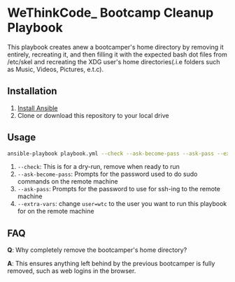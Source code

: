 # WeThinkCode_ Bootcamp Cleanup Playbook

This playbook creates anew a bootcamper's home directory by removing it entirely, recreating it, and then filling it with the expected bash dot files from /etc/skel and recreating the XDG user's home directories(.i.e folders such as Music, Videos, Pictures, e.t.c).

## Installation

 1. [Install Ansible](https://docs.ansible.com/ansible/latest/installation_guide/index.html) 
 2. Clone or download this repository to your local drive

## Usage


```sh
ansible-playbook playbook.yml --check --ask-become-pass --ask-pass --extra-vars "user=wtc"
```

1. `--check`: This is for a dry-run, remove when ready to run
2. `--ask-become-pass`: Prompts for the password used to do sudo commands on the remote machine
3. `--ask-pass`: Prompts for the password to use for ssh-ing to the remote machine
4. `--extra-vars`: change `user=wtc` to the user you want to run this playbook for on the remote machine

## FAQ

**Q**: Why completely remove the bootcamper's home directory?

**A**: This ensures anything left behind by the previous bootcamper is fully removed, such as web logins in the browser.
